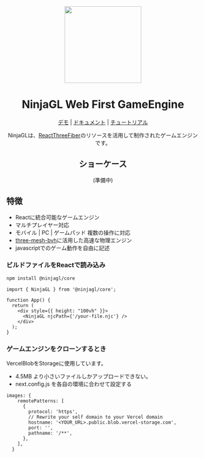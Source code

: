 
<div align="center">
<img src="https://github.com/foasho/NinjaGL/assets/57359515/e7d4f979-c2af-4f2b-8bf4-53a8e9696a43" width="200" />

# NinjaGL Web First GameEngine
[デモ](https://ninjagl.vercel.app) | [ドキュメント](https://ninjagl.vercel.app/docs) | [チュートリアル](https://ninjagl.vercel.app/docs/tutorial)

NinjaGLは、[ReactThreeFiber](https://github.com/pmndrs/react-three-fiber)のリソースを活用して制作されたゲームエンジンです。

## ショーケース
(準備中)

</div>

## 特徴
* Reactに統合可能なゲームエンジン
* マルチプレイヤー対応
* モバイル | PC | ゲームパッド 複数の操作に対応
* [three-mesh-bvh](https://github.com/gkjohnson/three-mesh-bvh)に活用した高速な物理エンジン
* javascriptでのゲーム動作を自由に記述

### ビルドファイルをReactで読み込み

```bash
npm install @ninjagl/core
```

```tsx
import { NinjaGL } from '@ninjagl/core';

function App() {
  return (
    <div style={{ height: "100vh" }}>
      <NinjaGL njcPath={'/your-file.njc'} />
    </div>
  );
}
```

### ゲームエンジンをクローンするとき

VercelBlobをStorageに使用しています。
- 4.5MB より小さいファイルしかアップロードできない。
- next.config.js を各自の環境に合わせて設定する

```
images: {
    remotePatterns: [
      {
        protocol: 'https',
        // Rewrite your self domain to your Vercel domain
        hostname: '<YOUR_URL>.public.blob.vercel-storage.com',
        port: '',
        pathname: '/**',
      },
    ],
  }
```